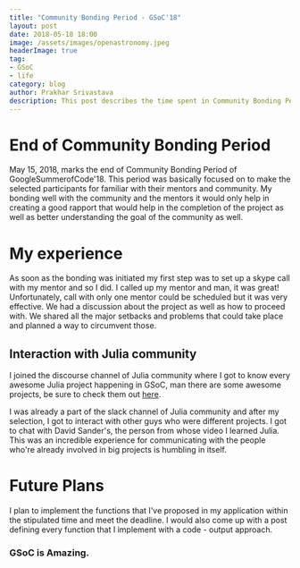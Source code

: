 ```yaml
---
title: "Community Bonding Period - GSoC'18"
layout: post
date: 2018-05-18 18:00
image: /assets/images/openastronomy.jpeg
headerImage: true
tag:
- GSoC
- life
category: blog
author: Prakhar Srivastava
description: This post describes the time spent in Community Bonding Period.
---
```


# End of Community Bonding Period

May 15, 2018, marks the end of Community Bonding Period of GoogleSummerofCode'18. This period was basically focused on to make the selected participants for familiar with their mentors and community. My bonding well with the community and the mentors it would only help in creating a good rapport that would help in the completion of the project as well as better understanding the goal of the community as well.

# My experience

As soon as the bonding was initiated my first step was to set up a skype call with my mentor and so I did. I called up my mentor and man, it was great! Unfortunately, call with only one mentor could be scheduled but it was very effective. We had a discussion about the project as well as how to proceed with. We shared all the major setbacks and problems that could take place and planned a way to circumvent those.

## Interaction with Julia community

I joined the discourse channel of Julia community where I got to know every awesome Julia project happening in GSoC, man there are some awesome projects, be sure to check them out [here](https://discourse.julialang.org/t/gsoc-2018-students-announced/10508).

I was already a part of the slack channel of Julia community and after my selection, I got to interact with other guys who were different projects. I got to chat with David Sander's, the person from whose video I learned Julia. This was an incredible experience for communicating with the people who're already involved in big projects is humbling in itself.


# Future Plans

I plan to implement the functions that I've proposed in my application within the stipulated time and meet the deadline. I would also come up with a post defining every function that I implement with a code - output approach.


### GSoC is Amazing.
